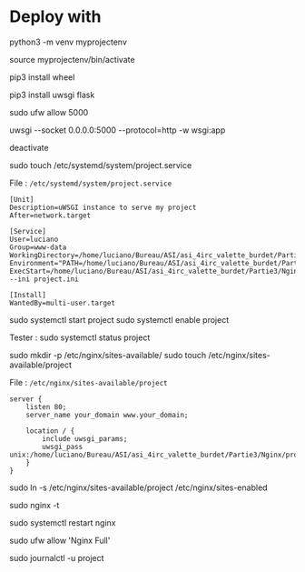 # Deploy with 

python3 -m venv myprojectenv

source myprojectenv/bin/activate

pip3 install wheel

pip3 install uwsgi flask

sudo ufw allow 5000

uwsgi --socket 0.0.0.0:5000 --protocol=http -w wsgi:app

deactivate


sudo touch /etc/systemd/system/project.service

File : ```/etc/systemd/system/project.service```
```
[Unit]
Description=uWSGI instance to serve my project
After=network.target

[Service]
User=luciano
Group=www-data
WorkingDirectory=/home/luciano/Bureau/ASI/asi_4irc_valette_burdet/Partie3/Nginx
Environment="PATH=/home/luciano/Bureau/ASI/asi_4irc_valette_burdet/Partie3/Nginx/myprojectenv/bin"
ExecStart=/home/luciano/Bureau/ASI/asi_4irc_valette_burdet/Partie3/Nginx/myprojectenv/bin/uwsgi --ini project.ini

[Install]
WantedBy=multi-user.target
```

sudo systemctl start project
sudo systemctl enable project

Tester :
sudo systemctl status project

sudo mkdir -p /etc/nginx/sites-available/
sudo touch /etc/nginx/sites-available/project

File : ```/etc/nginx/sites-available/project```
```
server {
    listen 80;
    server_name your_domain www.your_domain;

    location / {
        include uwsgi_params;
        uwsgi_pass unix:/home/luciano/Bureau/ASI/asi_4irc_valette_burdet/Partie3/Nginx/project.sock;
    }
}
```

sudo ln -s /etc/nginx/sites-available/project /etc/nginx/sites-enabled

sudo nginx -t

sudo systemctl restart nginx

sudo ufw allow 'Nginx Full'

sudo journalctl -u project